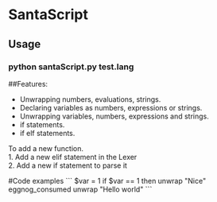 # SantaScript

## Usage
### python santaScript.py test.lang

##Features:
<p>
<ul>
	<li> Unwrapping numbers, evaluations, strings. </li>
	<li>Declaring variables as numbers, expressions or strings. </li>
	<li>Unwrapping variables, numbers, expressions and strings.</li>
	<li>if statements. </li>
	<li>if elf statements. </li>
</ul>
To add a new function. <br>
1. Add a new elif statement in the Lexer <br>
2. Add a new if statement to parse it <br>
</p>
#Code examples
```
$var = 1
if $var == 1 then
	unwrap "Nice"
eggnog_consumed
unwrap "Hello world"
```
